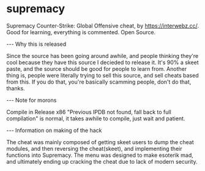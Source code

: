 # supremacy
Supremacy Counter-Strike: Global Offensive cheat, by https://interwebz.cc/. Good for learning, everything is commented. Open Source.

--- Why this is released

Since the source has been going around awhile, and people thinking they're cool because they have this source I decieded to release it.
It's 90% a skeet paste, and the source should be good for people to learn from. Another thing is, people were literally trying to sell this source, and sell cheats based from this. If you do that, you're basically scamming people, don't do that, thanks.

--- Note for morons

Compile in Release x86
"Previous IPDB not found, fall back to full compilation" is normal, it takes awhile to compile, just wait and patient.  

--- Information on making of the hack

The cheat was mainly composed of getting skeet users to dump the cheat modules, and then reversing the cheat(skeet), and implementing their functions into Supremacy. The menu was designed to make esoterik mad, and ultimately ending up cracking the cheat due to lack of modern security.
